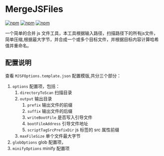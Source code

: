 # MergeJSFiles

[![npm](https://img.shields.io/node/v-lts/MergeJSFiles)](https://www.npmjs.com/package/MergeJSFiles)
[![npm](https://img.shields.io/npm/v/MergeJSFiles)](https://www.npmjs.com/package/MergeJSFiles)
[![npm](https://img.shields.io/npm/dw/MergeJSFiles)](https://www.npmjs.com/package/MergeJSFiles)

一个简单的合并 js 文件工具，本工具根据输入路径，扫描路径下的所有js文件，简单压缩,根据最大字节，并合成一个或多个目标文件，并根据目标内容计算哈希值并重命名。

## 配置说明

查看 `MJSFOptions.template.json` 配置模版,共分三个部分：
1. `options` 配置项，包括：
   1. `directoryToScan` 扫描目录
   2. `output` 输出目录
      1. `prefix` 输出文件的前缀
      2. `suffix` 输出文件的后缀
      3. `writeBootFile` 是否写入引导文件
      4. `bootFileAddress` 引导文件地址
      5. `scriptTagSrcPrefixDir` js 标签的 src 属性前缀
   3. `maxFileSize` 单个文件最大字节
2. `globOptions` glob 配置项，
3. `minifyOptions` minify 配置项